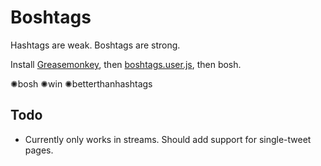 Boshtags
===
Hashtags are weak. Boshtags are strong.

Install [Greasemonkey](https://addons.mozilla.org/en-US/firefox/addon/greasemonkey/), then [boshtags.user.js](https://raw.github.com/tdwright/BoshTags/0e36d3d2c05a4c55384c3b3fe9947ca4273f592f/boshtags.user.js), then bosh.

&#10042;bosh &#10042;win &#10042;betterthanhashtags

Todo
---
* Currently only works in streams. Should add support for single-tweet pages.